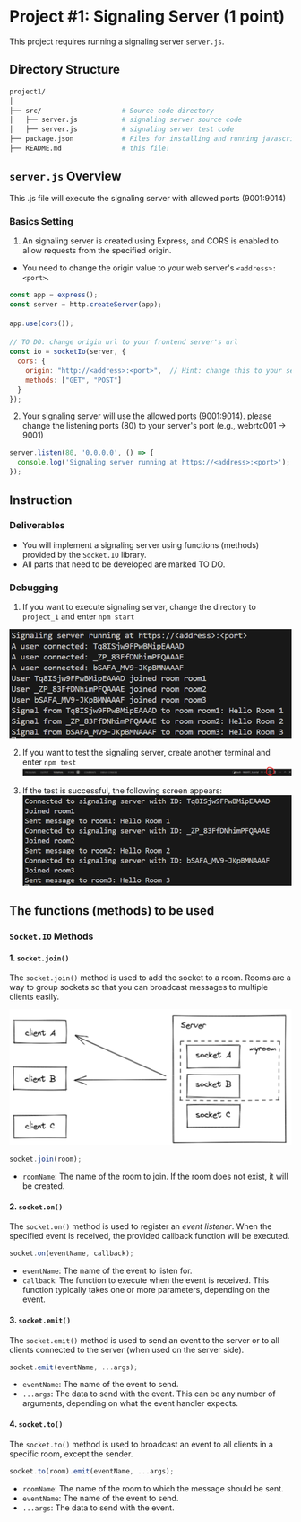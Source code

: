 # Project #1: Signaling Server (1 point)

This project requires running a signaling server `server.js`.

## Directory Structure
```bash
project1/
│
├── src/                    # Source code directory
│   ├── server.js           # signaling server source code
│   ├── server.js           # signaling server test code
├── package.json            # Files for installing and running javascript library
├── README.md               # this file!
```

## `server.js` Overview
This .js file will execute the signaling server with allowed ports (9001:9014)

### Basics Setting
1. An signaling server is created using Express, and CORS is enabled to allow requests from the specified origin.
- You need to change the origin value to your web server's `<address>:<port>`.
```js
const app = express();
const server = http.createServer(app);

app.use(cors());

// TO DO: change origin url to your frontend server's url
const io = socketIo(server, {
  cors: {
    origin: "http://<address>:<port>",  // Hint: change this to your server's url
    methods: ["GET", "POST"]
  }
});
```
2. Your signaling server will use the allowed ports (9001:9014). please change the listening ports (80) to your server's port  (e.g., webrtc001 -> 9001)
```js
server.listen(80, '0.0.0.0', () => {
  console.log('Signaling server running at https://<address>:<port>'); // Hint: change this to your signaling server's url
});
```
## Instruction
### Deliverables
- You will implement a signaling server using functions (methods) provided by the `Socket.IO` library.
- All parts that need to be developed are marked TO DO.

### Debugging
1. If you want to execute signaling server, change the directory to `project_1` and enter `npm start`

![p1Signaling image](.imgs/p1_testSignaling.png)

2. If you want to test the signaling server, create another terminal and enter `npm test`
![p1Signaling image](.imgs/p1_split.png)

3. If the test is successful, the following screen appears:
![p1Client image](.imgs/p1_testClient.png)


## The functions (methods) to be used 

### `Socket.IO` Methods
#### 1. `socket.join()`
The `socket.join()` method is used to add the socket to a room. Rooms are a way to group sockets so that you can broadcast messages to multiple clients easily.

![p1 image](.imgs/p1_1.png)

```js
socket.join(room);
```
- `roomName`: The name of the room to join. If the room does not exist, it will be created.

#### 2. `socket.on()`
The `socket.on()` method is used to register an *event listener*. When the specified event is received, the provided callback function will be executed.
```js
socket.on(eventName, callback);
```
- `eventName`: The name of the event to listen for.
- `callback`: The function to execute when the event is received. This function typically takes one or more parameters, depending on the event.

#### 3. `socket.emit()`
The `socket.emit()` method is used to send an event to the server or to all clients connected to the server (when used on the server side).
```js
socket.emit(eventName, ...args);
```
- `eventName`: The name of the event to send.
- `...args`: The data to send with the event. This can be any number of arguments, depending on what the event handler expects.

#### 4. `socket.to()`
The `socket.to()` method is used to broadcast an event to all clients in a specific room, except the sender.
```js
socket.to(room).emit(eventName, ...args);
```
- `roomName`: The name of the room to which the message should be sent.
- `eventName`: The name of the event to send.
- `...args`: The data to send with the event.
